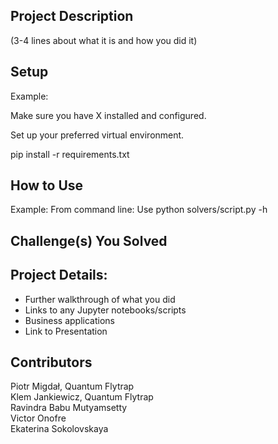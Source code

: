 ## Project Description
(3-4 lines about what it is and how you did it)

## Setup
Example:

Make sure you have X installed and configured.

Set up your preferred virtual environment.

pip install -r requirements.txt

## How to Use
Example: From command line: Use python solvers/script.py -h

## Challenge(s) You Solved

## Project Details:
- Further walkthrough of what you did 
- Links to any Jupyter notebooks/scripts 
- Business applications 
- Link to Presentation

## Contributors
Piotr Migdał, Quantum Flytrap  
Klem Jankiewicz, Quantum Flytrap  
Ravindra Babu Mutyamsetty   
Victor Onofre   
Ekaterina Sokolovskaya 

